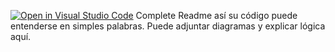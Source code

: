 [![Open in Visual Studio Code](https://classroom.github.com/assets/open-in-vscode-2e0aaae1b6195c2367325f4f02e2d04e9abb55f0b24a779b69b11b9e10269abc.svg)](https://classroom.github.com/online_ide?assignment_repo_id=18727893&assignment_repo_type=AssignmentRepo)
Complete Readme así su código puede entenderse en simples palabras. Puede adjuntar diagramas y explicar lógica aquí. 
